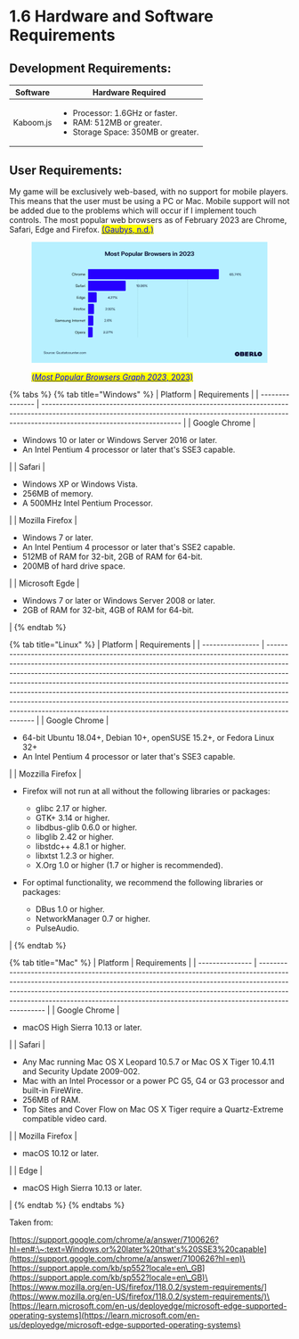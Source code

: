# 1.6 Hardware and Software Requirements

## Development Requirements:

| Software  | Hardware Required                                                                                                      |
| --------- | ---------------------------------------------------------------------------------------------------------------------- |
| Kaboom.js | <ul><li>Processor: 1.6GHz or faster.</li><li>RAM: 512MB or greater.</li><li>Storage Space: 350MB or greater.</li></ul> |

## User Requirements:

My game will be exclusively web-based, with no support for mobile players. This means that the user must be using a PC or Mac. Mobile support will not be added due to the problems which will occur if I implement touch controls. The most popular web browsers as of February 2023 are Chrome, Safari, Edge and Firefox. [<mark style="color:blue;">(Gaubys, n.d.)</mark>](../reference-page.md)

<figure><img src="../.gitbook/assets/image (9).png" alt=""><figcaption><p><a href="../reference-page.md"><mark style="color:blue;">(</mark><em><mark style="color:blue;">Most Popular Browsers Graph 2023</mark></em><mark style="color:blue;">, 2023)</mark></a></p></figcaption></figure>

{% tabs %}
{% tab title="Windows" %}
| Platform        | Requirements                                                                                                                                                                                        |
| --------------- | --------------------------------------------------------------------------------------------------------------------------------------------------------------------------------------------------- |
| Google Chrome   | <ul><li>Windows 10 or later or Windows Server 2016 or later.</li><li>An Intel Pentium 4 processor or later that's SSE3 capable.</li></ul>                                                           |
| Safari          | <ul><li>Windows XP or Windows Vista.</li><li>256MB of memory.</li><li>A 500MHz Intel Pentium Processor.</li></ul>                                                                                   |
| Mozilla Firefox | <ul><li>Windows 7 or later.</li><li>An Intel Pentium 4 processor or later that's SSE2 capable.</li><li>512MB of RAM for 32-bit, 2GB of RAM for 64-bit.</li><li>200MB of hard drive space.</li></ul> |
| Microsoft Egde  | <ul><li>Windows 7 or later or Windows Server 2008 or later.</li><li>2GB of RAM for 32-bit, 4GB of RAM for 64-bit.</li></ul>                                                                         |
{% endtab %}

{% tab title="Linux" %}
| Platform         | Requirements                                                                                                                                                                                                                                                                                                                                                                                                                                                                                                                                                                    |
| ---------------- | ------------------------------------------------------------------------------------------------------------------------------------------------------------------------------------------------------------------------------------------------------------------------------------------------------------------------------------------------------------------------------------------------------------------------------------------------------------------------------------------------------------------------------------------------------------------------------- |
| Google Chrome    | <ul><li>64-bit Ubuntu 18.04+, Debian 10+, openSUSE 15.2+, or Fedora Linux 32+</li><li>An Intel Pentium 4 processor or later that's SSE3 capable.</li></ul>                                                                                                                                                                                                                                                                                                                                                                                                                      |
| Mozzilla Firefox | <ul><li><p>Firefox will not run at all without the following libraries or packages:</p><ul><li>glibc 2.17 or higher.</li><li>GTK+ 3.14 or higher.</li><li>libdbus-glib 0.6.0 or higher.</li><li>libglib 2.42 or higher.</li><li>libstdc++ 4.8.1 or higher.</li><li>libxtst 1.2.3 or higher.</li><li>X.Org 1.0 or higher (1.7 or higher is recommended).</li></ul></li></ul><ul><li><p>For optimal functionality, we recommend the following libraries or packages:</p><ul><li>DBus 1.0 or higher.</li><li>NetworkManager 0.7 or higher.</li><li>PulseAudio.</li></ul></li></ul> |
{% endtab %}

{% tab title="Mac" %}
| Platform        | Requirements                                                                                                                                                                                                                                                                                                                               |
| --------------- | ------------------------------------------------------------------------------------------------------------------------------------------------------------------------------------------------------------------------------------------------------------------------------------------------------------------------------------------ |
| Google Chrome   | <ul><li>macOS High Sierra 10.13 or later.</li></ul>                                                                                                                                                                                                                                                                                        |
| Safari          | <ul><li>Any Mac running Mac OS X Leopard 10.5.7 or Mac OS X Tiger 10.4.11 and Security Update 2009-002.</li><li>Mac with an Intel Processor or a power PC G5, G4 or G3 processor and built-in FireWire.</li><li>256MB of RAM.</li><li>Top Sites and Cover Flow on Mac OS X Tiger require a Quartz-Extreme compatible video card.</li></ul> |
| Mozilla Firefox | <ul><li>macOS 10.12 or later.</li></ul>                                                                                                                                                                                                                                                                                                    |
| Edge            | <ul><li>macOS High Sierra 10.13 or later.</li></ul>                                                                                                                                                                                                                                                                                        |
{% endtab %}
{% endtabs %}

Taken from:

[https://support.google.com/chrome/a/answer/7100626?hl=en#:\~:text=Windows,or%20later%20that's%20SSE3%20capable](https://support.google.com/chrome/a/answer/7100626?hl=en)\
\
[https://support.apple.com/kb/sp552?locale=en\_GB](https://support.apple.com/kb/sp552?locale=en\_GB)\
\
[https://www.mozilla.org/en-US/firefox/118.0.2/system-requirements/](https://www.mozilla.org/en-US/firefox/118.0.2/system-requirements/)\
\
[https://learn.microsoft.com/en-us/deployedge/microsoft-edge-supported-operating-systems](https://learn.microsoft.com/en-us/deployedge/microsoft-edge-supported-operating-systems)
